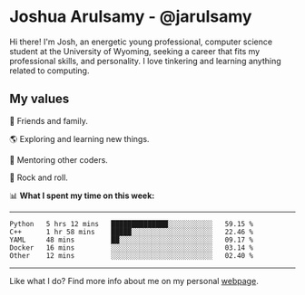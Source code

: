 # Joshua Arulsamy - @jarulsamy

Hi there! I'm Josh, an energetic young professional, computer science student at the University of Wyoming, seeking a career that fits my professional skills, and personality. I love tinkering and learning anything related to computing.

## My values

:yellow_heart: Friends and family.

:earth_americas: Exploring and learning new things.

:book: Mentoring other coders.

:guitar: Rock and roll.

:bar_chart: **What I spent my time on this week:**

------
<!--START_SECTION:waka-->
```text
Python   5 hrs 12 mins   ██████████████░░░░░░░░░░░   59.15 % 
C++      1 hr 58 mins    █████░░░░░░░░░░░░░░░░░░░░   22.46 % 
YAML     48 mins         ██░░░░░░░░░░░░░░░░░░░░░░░   09.17 % 
Docker   16 mins         ░░░░░░░░░░░░░░░░░░░░░░░░░   03.14 % 
Other    12 mins         ░░░░░░░░░░░░░░░░░░░░░░░░░   02.40 %
```
<!--END_SECTION:waka-->
------

Like what I do? Find more info about me on my personal [webpage](https://arulsamy.me).
